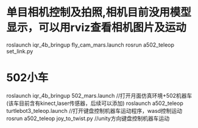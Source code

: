 # 单目相机控制及拍照,相机目前没用模型显示，可以用rviz查看相机图片及运动
roslaunch iqr_4b_bringup fly_cam_mars.launch
rosrun a502_teleop set_link.py
# 502小车
roslaunch iqr_4b_bringup 502_mars.launch    //打开月面仿真环境+502机器车(该车目前含有kinect,laser传感器，后续可以添加)
roslaunch a502_teleop turtlebot3_teleop.launch //打开键盘控制机器车运动程序，wasd控制运动
rosrun a502_teleop joy_to_twist.py //unity方向键盘控制机器车运动